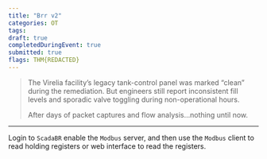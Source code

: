 ```yaml
---
title: "Brr v2"
categories: OT
tags: 
draft: true
completedDuringEvent: true
submitted: true
flags: THM{REDACTED}
---
```

> The Virelia facility’s legacy tank-control panel was marked “clean” during the remediation. But engineers still report inconsistent fill levels and sporadic valve toggling during non-operational hours.
>
> After days of packet captures and flow analysis…nothing until now.

---

Login to `ScadaBR` enable the `Modbus` server, and then use the `Modbus` client to read holding registers or web interface to read the registers.
